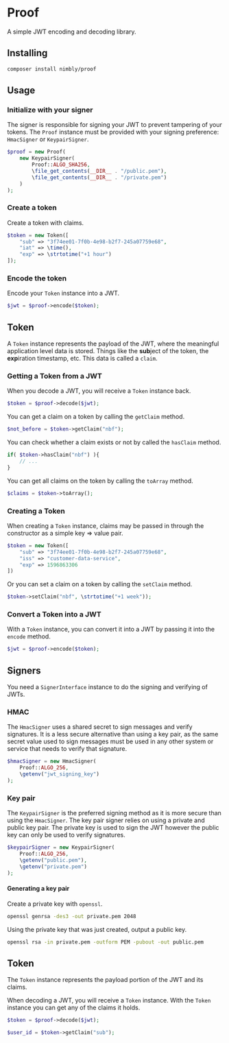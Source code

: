 # Proof

A simple JWT encoding and decoding library.

## Installing

```bash
composer install nimbly/proof
```

## Usage

### Initialize with your signer

The signer is responsible for signing your JWT to prevent tampering of your tokens. The `Proof` instance must be provided with your signing preference: `HmacSigner` or `KeypairSigner`.

```php
$proof = new Proof(
	new KeypairSigner(
		Proof::ALGO_SHA256,
		\file_get_contents(__DIR__ . "/public.pem"),
		\file_get_contents(__DIR__ . "/private.pem")
	)
);
```

### Create a token

Create a token with claims.

```php
$token = new Token([
	"sub" => "3f74ee01-7f0b-4e98-b2f7-245a07759e68",
	"iat" => \time(),
	"exp" => \strtotime("+1 hour")
]);
```

### Encode the token

Encode your `Token` instance into a JWT.

```php
$jwt = $proof->encode($token);
```

## Token

A `Token` instance represents the payload of the JWT, where the meaningful application level data is stored. Things like the **sub**ject of the token, the **exp**iration timestamp, etc. This data is called a `claim`.

### Getting a Token from a JWT

When you decode a JWT, you will receive a `Token` instance back.

```php
$token = $proof->decode($jwt);
```

You can get a claim on a token by calling the `getClaim` method.

```php
$not_before = $token->getClaim("nbf");
```

You can check whether a claim exists or not by called the `hasClaim` method.

```php
if( $token->hasClaim("nbf") ){
	// ...
}
```

You can get all claims on the token by calling the `toArray` method.

```php
$claims = $token->toArray();
```

### Creating a Token

When creating a `Token` instance, claims may be passed in through the constructor as a simple key => value pair.

```php
$token = new Token([
	"sub" => "3f74ee01-7f0b-4e98-b2f7-245a07759e68",
	"iss" => "customer-data-service",
	"exp" => 1596863306
])
```

Or you can set a claim on a token by calling the `setClaim` method.

```php
$token->setClaim("nbf", \strtotime("+1 week"));
```

### Convert a Token into a JWT

With a `Token` instance, you can convert it into a JWT by passing it into the `encode` method.

```php
$jwt = $proof->encode($token);
```

## Signers

You need a `SignerInterface` instance to do the signing and verifying of JWTs.

### HMAC

The `HmacSigner` uses a shared secret to sign messages and verify signatures. It is a less secure alternative than using a key pair, as the same secret value used to sign messages must be used in any other system or service that needs to verify that signature.

```php
$hmacSigner = new HmacSigner(
	Proof::ALGO_256,
	\getenv("jwt_signing_key")
);
```

### Key pair

The `KeypairSigner` is the preferred signing method as it is more secure than using the `HmacSigner`. The key pair signer relies on using a private and public key pair. The private key is used to sign the JWT however the public key can only be used to verify signatures.

```php
$keypairSigner = new KeypairSigner(
	Proof::ALGO_256,
	\getenv("public.pem"),
	\getenv("private.pem")
);
```

#### Generating a key pair

Create a private key with `openssl`.

```bash
openssl genrsa -des3 -out private.pem 2048
```

Using the private key that was just created, output a public key.

```bash
openssl rsa -in private.pem -outform PEM -pubout -out public.pem
```

## Token

The `Token` instance represents the payload portion of the JWT and its claims.

When decoding a JWT, you will receive a `Token` instance. With the `Token` instance you can get any of the claims it holds.

```php
$token = $proof->decode($jwt);

$user_id = $token->getClaim("sub");
```